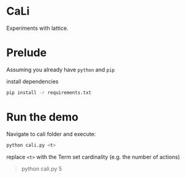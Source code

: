 # CaLi
Experiments with lattice.

# Prelude
Assuming you already have `python` and `pip`

install dependencies

```bash
pip install -r requirements.txt
```

# Run the demo
Navigate to cali folder and execute:

```bash
python cali.py <t>
```
replace `<t>` with the Term set cardinality (e.g. the number of actions)

> python cali.py 5
